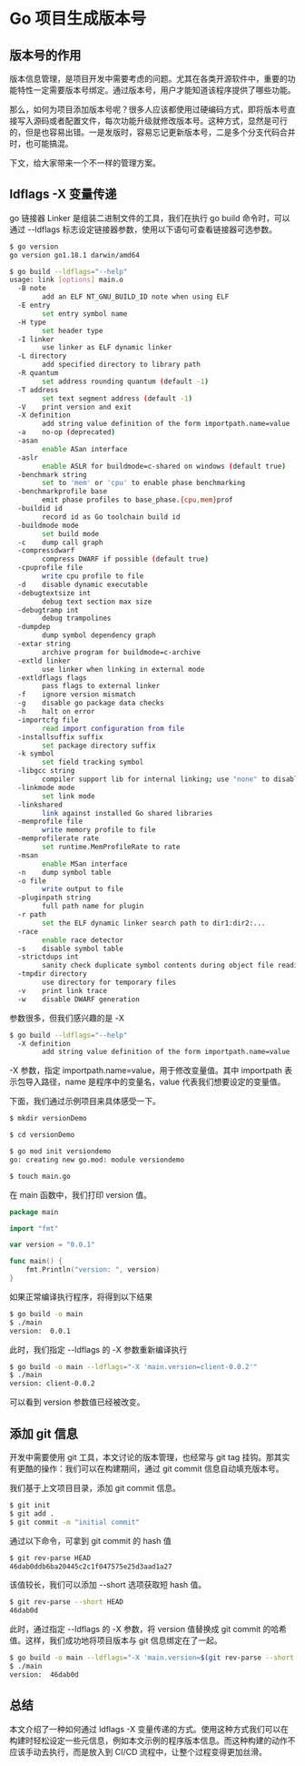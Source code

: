 # Go 项目生成版本号

## 版本号的作用

版本信息管理，是项目开发中需要考虑的问题。尤其在各类开源软件中，重要的功能特性一定需要版本号绑定。通过版本号，用户才能知道该程序提供了哪些功能。

那么，如何为项目添加版本号呢？很多人应该都使用过硬编码方式，即将版本号直接写入源码或者配置文件，每次功能升级就修改版本号。这种方式，显然是可行的，但是也容易出错。一是发版时，容易忘记更新版本号，二是多个分支代码合并时，也可能搞混。

下文，给大家带来一个不一样的管理方案。

## ldflags -X 变量传递

go 链接器 Linker 是组装二进制文件的工具，我们在执行 go build 命令时，可以通过 --ldflags 标志设定链接器参数，使用以下语句可查看链接器可选参数。

```bash
$ go version
go version go1.18.1 darwin/amd64

$ go build --ldflags="--help"
usage: link [options] main.o
  -B note
    	add an ELF NT_GNU_BUILD_ID note when using ELF
  -E entry
    	set entry symbol name
  -H type
    	set header type
  -I linker
    	use linker as ELF dynamic linker
  -L directory
    	add specified directory to library path
  -R quantum
    	set address rounding quantum (default -1)
  -T address
    	set text segment address (default -1)
  -V	print version and exit
  -X definition
    	add string value definition of the form importpath.name=value
  -a	no-op (deprecated)
  -asan
    	enable ASan interface
  -aslr
    	enable ASLR for buildmode=c-shared on windows (default true)
  -benchmark string
    	set to 'mem' or 'cpu' to enable phase benchmarking
  -benchmarkprofile base
    	emit phase profiles to base_phase.{cpu,mem}prof
  -buildid id
    	record id as Go toolchain build id
  -buildmode mode
    	set build mode
  -c	dump call graph
  -compressdwarf
    	compress DWARF if possible (default true)
  -cpuprofile file
    	write cpu profile to file
  -d	disable dynamic executable
  -debugtextsize int
    	debug text section max size
  -debugtramp int
    	debug trampolines
  -dumpdep
    	dump symbol dependency graph
  -extar string
    	archive program for buildmode=c-archive
  -extld linker
    	use linker when linking in external mode
  -extldflags flags
    	pass flags to external linker
  -f	ignore version mismatch
  -g	disable go package data checks
  -h	halt on error
  -importcfg file
    	read import configuration from file
  -installsuffix suffix
    	set package directory suffix
  -k symbol
    	set field tracking symbol
  -libgcc string
    	compiler support lib for internal linking; use "none" to disable
  -linkmode mode
    	set link mode
  -linkshared
    	link against installed Go shared libraries
  -memprofile file
    	write memory profile to file
  -memprofilerate rate
    	set runtime.MemProfileRate to rate
  -msan
    	enable MSan interface
  -n	dump symbol table
  -o file
    	write output to file
  -pluginpath string
    	full path name for plugin
  -r path
    	set the ELF dynamic linker search path to dir1:dir2:...
  -race
    	enable race detector
  -s	disable symbol table
  -strictdups int
    	sanity check duplicate symbol contents during object file reading (1=warn 2=err).
  -tmpdir directory
    	use directory for temporary files
  -v	print link trace
  -w	disable DWARF generation
```

参数很多，但我们感兴趣的是 -X

```bash
$ go build --ldflags="--help"
  -X definition
    	add string value definition of the form importpath.name=value

```

-X 参数，指定 importpath.name=value，用于修改变量值。其中 importpath 表示包导入路径，name 是程序中的变量名，value 代表我们想要设定的变量值。

下面，我们通过示例项目来具体感受一下。

```bash
$ mkdir versionDemo

$ cd versionDemo

$ go mod init versiondemo
go: creating new go.mod: module versiondemo

$ touch main.go
```

在 main 函数中，我们打印 version 值。

```go
package main

import "fmt"

var version = "0.0.1"

func main() {
    fmt.Println("version: ", version)
}
```

如果正常编译执行程序，将得到以下结果

```bash
$ go build -o main
$ ./main
version:  0.0.1
```

此时，我们指定 --ldflags 的 -X 参数重新编译执行

```bash
$ go build -o main --ldflags="-X 'main.version=client-0.0.2'"
$ ./main
version: client-0.0.2
```

可以看到 version 参数值已经被改变。

## 添加 git 信息

开发中需要使用 git 工具，本文讨论的版本管理，也经常与 git tag 挂钩。那其实有更酷的操作：我们可以在构建期间，通过 git commit 信息自动填充版本号。

我们基于上文项目目录，添加 git commit 信息。

```bash
$ git init
$ git add .
$ git commit -m "initial commit"
```
通过以下命令，可拿到 git commit 的 hash 值

```bash
$ git rev-parse HEAD
46dab0ddb6ba20445c2c1f047575e25d3aad1a27
```

该值较长，我们可以添加 --short 选项获取短 hash 值。

```bash
$ git rev-parse --short HEAD
46dab0d
```

此时，通过指定 --ldflags 的 -X 参数，将 version 值替换成 git commit 的哈希值。这样，我们成功地将项目版本与 git 信息绑定在了一起。

```bash
$ go build -o main --ldflags="-X 'main.version=$(git rev-parse --short HEAD)'"
$ ./main
version:  46dab0d
```

## 总结

本文介绍了一种如何通过 ldflags -X 变量传递的方式。使用这种方式我们可以在构建时轻松设定一些元信息，例如本文示例的程序版本信息。而这种构建的动作不应该手动去执行，而是放入到 CI/CD 流程中，让整个过程变得更加丝滑。
